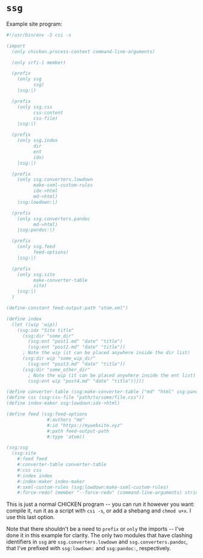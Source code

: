 # `ssg`

Example site program:

```scm
#!/usr/bin/env -S csi -s

(import
  (only chicken.process-context command-line-arguments)

  (only srfi-1 member)

  (prefix
    (only ssg
          ssg)
    |ssg:|)

  (prefix
    (only ssg.css
          css-content
          css-file)
    |ssg:|)

  (prefix
    (only ssg.index
          dir
          ent
          idx)
    |ssg:|)

  (prefix
    (only ssg.converters.lowdown
          make-sxml-custom-rules
          idx->html
          md->html)
    |ssg:lowdown:|)

  (prefix
    (only ssg.converters.pandoc
          md->html)
    |ssg:pandoc:|)

  (prefix
    (only ssg.feed
          feed-options)
    |ssg:|)

  (prefix
    (only ssg.site
          make-converter-table
          site)
    |ssg:|)
  )

(define-constant feed-output-path "atom.xml")

(define index
  (let ((wip 'wip))
    (ssg:idx "Site title"
      (ssg:dir "some_dir"
        (ssg:ent "post1.md" "date" "title")
        (ssg:ent "post2.md" "date" "title"))
      ; Note the wip (it can be placed anywhere inside the dir list)
      (ssg:dir wip "some_wip_dir"
        (ssg:ent "post3.md" "date" "title"))
      (ssg:dir "some_other_dir"
        ; Note the wip (it can be placed anywhere inside the ent list)
        (ssg:ent wip "post4.md" "date" "title")))))

(define converter-table (ssg:make-converter-table ("md" "html" ssg:pandoc:md->html)))
(define css (ssg:css-file "path/to/some/file.css"))
(define index-maker ssg:lowdown:idx->html)

(define feed (ssg:feed-options
               #:authors "me"
               #:id "https://mywebsite.xyz"
               #:path feed-output-path
               #:type 'atom))

(ssg:ssg
  (ssg:site
    #:feed feed
    #:converter-table converter-table
    #:css css
    #:index index
    #:index-maker index-maker
    #:sxml-custom-rules (ssg:lowdown:make-sxml-custom-rules)
    #:force-redo? (member "--force-redo" (command-line-arguments) string=?)))
```

This is just a normal CHICKEN program -- you can run it however you want:
compile it, run it as a script with `csi -s`, or add a shebang and `chmod u+x`.
I use this last option.

Note that there shouldn't be a need to `prefix` or `only` the imports -- I've
done it in this example for clarity. The only two modules that have clashing
identifiers in `ssg` are `ssg.converters.lowdown` and `ssg.converters.pandoc`,
that I've prefixed with `ssg:lowdown:` and `ssg:pandoc:`, respectively.
